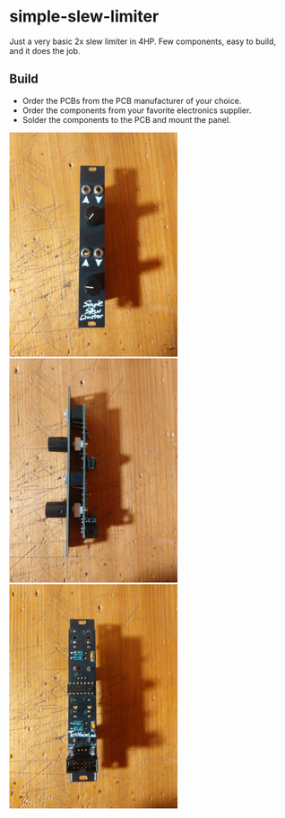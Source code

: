 # simple-slew-limiter
Just a very basic 2x slew limiter in 4HP.
Few components, easy to build, and it does the job.

## Build
- Order the PCBs from the PCB manufacturer of your choice.
- Order the components from your favorite electronics supplier.
- Solder the components to the PCB and mount the panel.

<img src="Images/front.jpeg" width="300">
<img src="Images/side.jpeg" width="300">
<img src="Images/back.jpeg" width="300">


